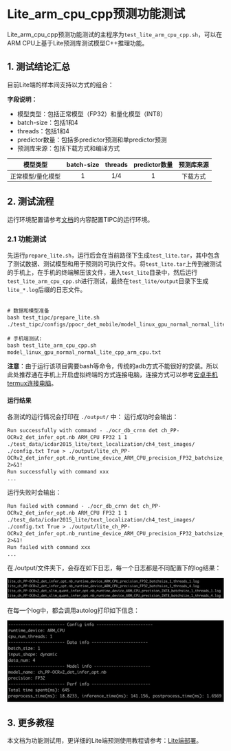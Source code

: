 # Lite\_arm\_cpu\_cpp预测功能测试

Lite\_arm\_cpu\_cpp预测功能测试的主程序为`test_lite_arm_cpu_cpp.sh`，可以在ARM CPU上基于Lite预测库测试模型C++推理功能。

## 1. 测试结论汇总

目前Lite端的样本间支持以方式的组合：

**字段说明：**
- 模型类型：包括正常模型（FP32）和量化模型（INT8）
- batch-size：包括1和4
- threads：包括1和4
- predictor数量：包括多predictor预测和单predictor预测
- 预测库来源：包括下载方式和编译方式

| 模型类型 | batch-size | threads | predictor数量 | 预测库来源 |
|  :----:   |  :----:  | :----:  |  :----:  |  :----:  |
| 正常模型/量化模型 | 1 | 1/4 |  1 | 下载方式 |


## 2. 测试流程
运行环境配置请参考[文档](./install.md)的内容配置TIPC的运行环境。

### 2.1 功能测试

先运行`prepare_lite.sh`，运行后会在当前路径下生成`test_lite.tar`，其中包含了测试数据、测试模型和用于预测的可执行文件。将`test_lite.tar`上传到被测试的手机上，在手机的终端解压该文件，进入`test_lite`目录中，然后运行`test_lite_arm_cpu_cpp.sh`进行测试，最终在`test_lite/output`目录下生成`lite_*.log`后缀的日志文件。

```shell

# 数据和模型准备
bash test_tipc/prepare_lite.sh ./test_tipc/configs/ppocr_det_mobile/model_linux_gpu_normal_normal_lite_cpp_arm_cpu.txt

# 手机端测试:
bash test_lite_arm_cpu_cpp.sh model_linux_gpu_normal_normal_lite_cpp_arm_cpu.txt

```  

**注意**：由于运行该项目需要bash等命令，传统的adb方式不能很好的安装。所以此处推荐通在手机上开启虚拟终端的方式连接电脑，连接方式可以参考[安卓手机termux连接电脑](./termux_for_android.md)。

#### 运行结果

各测试的运行情况会打印在 `./output/` 中：
运行成功时会输出：

```
Run successfully with command - ./ocr_db_crnn det ch_PP-OCRv2_det_infer_opt.nb ARM_CPU FP32 1 1  ./test_data/icdar2015_lite/text_localization/ch4_test_images/ ./config.txt True > ./output/lite_ch_PP-OCRv2_det_infer_opt.nb_runtime_device_ARM_CPU_precision_FP32_batchsize_1_threads_1.log 2>&1!
Run successfully with command xxx
...
```

运行失败时会输出：

```
Run failed with command - ./ocr_db_crnn det ch_PP-OCRv2_det_infer_opt.nb ARM_CPU FP32 1 1  ./test_data/icdar2015_lite/text_localization/ch4_test_images/ ./config.txt True > ./output/lite_ch_PP-OCRv2_det_infer_opt.nb_runtime_device_ARM_CPU_precision_FP32_batchsize_1_threads_1.log 2>&1!
Run failed with command xxx
...
```

在./output/文件夹下，会存在如下日志，每一个日志都是不同配置下的log结果：

<img src="lite_log.png" width="1000">

在每一个log中，都会调用autolog打印如下信息：

<img src="lite_auto_log.png" width="1000">



## 3. 更多教程

本文档为功能测试用，更详细的Lite端预测使用教程请参考：[Lite端部署](https://github.com/PaddlePaddle/PaddleOCR/blob/develop/deploy/lite/readme.md)。
